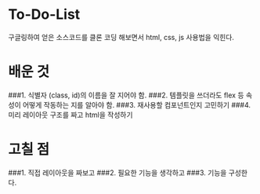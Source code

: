 # To-Do-List
 구글링하여 얻은 소스코드를 클론 코딩 해보면서 html, css, js 사용법을 익힌다.

# 배운 것
###1. 식별자 (class, id)의 이름을 잘 지어야 함.
###2. 템플릿을 쓰더라도 flex 등 속성이 어떻게 작동하는 지를 알아야 함.
###3. 재사용할 컴포넌트인지 고민하기
###4. 미리 레이아웃 구조를 짜고 html을 작성하기 

# 고칠 점
###1. 직접 레이아웃을 짜보고
###2. 필요한 기능을 생각하고
###3. 기능을 구성한다.
